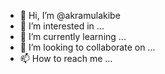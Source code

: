 - 👋 Hi, I’m @akramulakibe
- 👀 I’m interested in ...
- 🌱 I’m currently learning ...
- 💞️ I’m looking to collaborate on ...
- 📫 How to reach me ...

<!---
akramulakibe/akramulakibe is a ✨ special ✨ repository because its `README.md` (this file) appears on your GitHub profile.
You can click the Preview link to take a look at your changes.
--->
